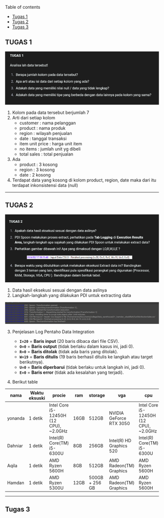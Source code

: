 Table of contents

- [Tugas 1](#TUGAS-1)
- [Tugas 2](#TUGAS-2)
- [Tugas 3](#TUGAS-3)

## TUGAS 1

![tugas-1](./images/tugas1.png)

1. Kolom pada data tersebut berjumlah 7
2. Arti dari setiap kolom
   - customer : nama pelanggan
   - product : nama produk
   - region : wilayah penjualan
   - date : tanggal transaksi
   - item unit price : harga unit item
   - no items : jumlah unit yg dibeli
   - total sales : total penjualan
3. Ada
   - product : 3 kosong
   - region : 3 kosong
   - date : 2 kosong
4. Terdapat data yang kosong di kolom product, region, date maka dari itu terdapat inkonsistensi data (null)

----

## TUGAS 2

![tugas-2](./images/tugas2.png)

1. Data hasil eksekusi sesuai dengan data aslinya
2. Langkah-langkah yang dilakukan PDI untuk extracting data

![pdi-extracting-steps](./images/pdi-extracting-data-steps.png)

3. Penjelasan Log Pentaho Data Integration
   
   - **`I=20`** = **Baris input** (20 baris dibaca dari file CSV).
   - **`O=0`** = **Baris output** (tidak berlaku dalam kasus ini, jadi 0).
   - **`R=0`** = **Baris ditolak** (tidak ada baris yang ditolak).
   - **`W=19`** = **Baris ditulis** (19 baris berhasil ditulis ke langkah atau target berikutnya).
   - **`U=0`** = **Baris diperbarui** (tidak berlaku untuk langkah ini, jadi 0).
   - **`E=0`** = **Baris error** (tidak ada kesalahan yang terjadi).

4. Berikut table

| nama    | Waktu eksuski | procie                                 | ram  | storage        | vga                      | cpu                                    |
| ------- | ------------- | -------------------------------------- | ---- | -------------- | ------------------------ | -------------------------------------- |
| yonanda | 1 detik       | Intel Core i5-12450H (12 CPU), ~2.0GHz | 16GB | 512GB          | NVIDIA GeForce RTX 3050  | Intel Core i5-12450H (12 CPU), ~2.0GHz |
| Dahniar | 1 detik       | Intel(R) Core(TM) i5-6300U             | 8GB  | 256GB          | Intel(R) HD Graphics 520 | Intel(R) Core(TM) i5-6300U             |
| Aqila   | 1 detik       | AMD Ryzen 5600H                        | 8GB  | 512GB          | AMD Radeon(TM) Graphics  | AMD Ryzen 5600H                        |
| Hamdan  | 1 detik       | AMD Ryzen 5300U                        | 12GB | 500GB + 256 GB | AMD Radeon(TM) Graphics  | AMD Ryzen 5600H                        |

----

## Tugas 3
